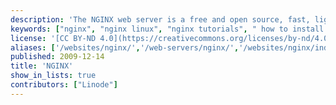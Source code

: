 ```yaml
---
description: 'The NGINX web server is a free and open source, fast, lightweight server designed to efficiently handle the needs of both low and high traffic websites.'
keywords: ["nginx", "nginx linux", "nginx tutorials", " how to install nginx", " Linode", " configure nginx", " managing nginx", " cloud server", " install nginx on cloud server"]
license: '[CC BY-ND 4.0](https://creativecommons.org/licenses/by-nd/4.0)'
aliases: ['/websites/nginx/','/web-servers/nginx/','/websites/nginx/index.cfm/', '/web-servers/nginx/installation/','/web-servers/nginx/php-fastcgi/ubuntu-10.04-lucid/','/web-servers/nginx/python-uwsgi/ubuntu-10.10-maverick/']
published: 2009-12-14
title: 'NGINX'
show_in_lists: true
contributors: ["Linode"]
---
```


